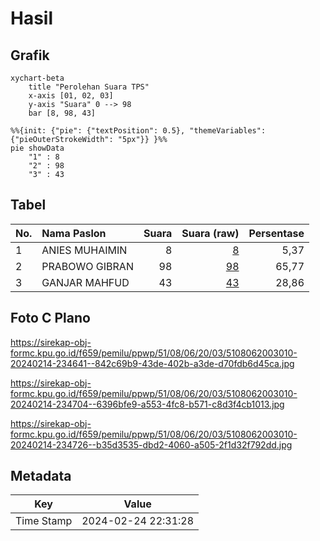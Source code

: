 # Hasil

## Grafik

```mermaid
xychart-beta
    title "Perolehan Suara TPS"
    x-axis [01, 02, 03]
    y-axis "Suara" 0 --> 98
    bar [8, 98, 43]
```

```mermaid
%%{init: {"pie": {"textPosition": 0.5}, "themeVariables": {"pieOuterStrokeWidth": "5px"}} }%%
pie showData
    "1" : 8
    "2" : 98
    "3" : 43
```

## Tabel

| No. | Nama Paslon    | Suara | Suara (raw) | Persentase |
|:--- |:-------------- | -----:| -----------:| ----------:|
| 1   | ANIES MUHAIMIN | 8     | [8][p-1]    | 5,37       |
| 2   | PRABOWO GIBRAN | 98    | [98][p-2]   | 65,77      |
| 3   | GANJAR MAHFUD  | 43    | [43][p-3]   | 28,86      |


[p-1]: https://github.com/gigit-pemilu/pemilu-2024-51-bali/blob/main/pilpres/hitung-suara/sub/51-bali/sub/08-buleleng/sub/06-buleleng/sub/2003-tukadmungga/sub/010-tps/sub/paslon-1.txt
[p-2]: https://github.com/gigit-pemilu/pemilu-2024-51-bali/blob/main/pilpres/hitung-suara/sub/51-bali/sub/08-buleleng/sub/06-buleleng/sub/2003-tukadmungga/sub/010-tps/sub/paslon-2.txt
[p-3]: https://github.com/gigit-pemilu/pemilu-2024-51-bali/blob/main/pilpres/hitung-suara/sub/51-bali/sub/08-buleleng/sub/06-buleleng/sub/2003-tukadmungga/sub/010-tps/sub/paslon-3.txt

## Foto C Plano

https://sirekap-obj-formc.kpu.go.id/f659/pemilu/ppwp/51/08/06/20/03/5108062003010-20240214-234641--842c69b9-43de-402b-a3de-d70fdb6d45ca.jpg

https://sirekap-obj-formc.kpu.go.id/f659/pemilu/ppwp/51/08/06/20/03/5108062003010-20240214-234704--6396bfe9-a553-4fc8-b571-c8d3f4cb1013.jpg

https://sirekap-obj-formc.kpu.go.id/f659/pemilu/ppwp/51/08/06/20/03/5108062003010-20240214-234726--b35d3535-dbd2-4060-a505-2f1d32f792dd.jpg


## Metadata

| Key        | Value               |
| ---------- | ------------------- |
| Time Stamp | 2024-02-24 22:31:28 |




